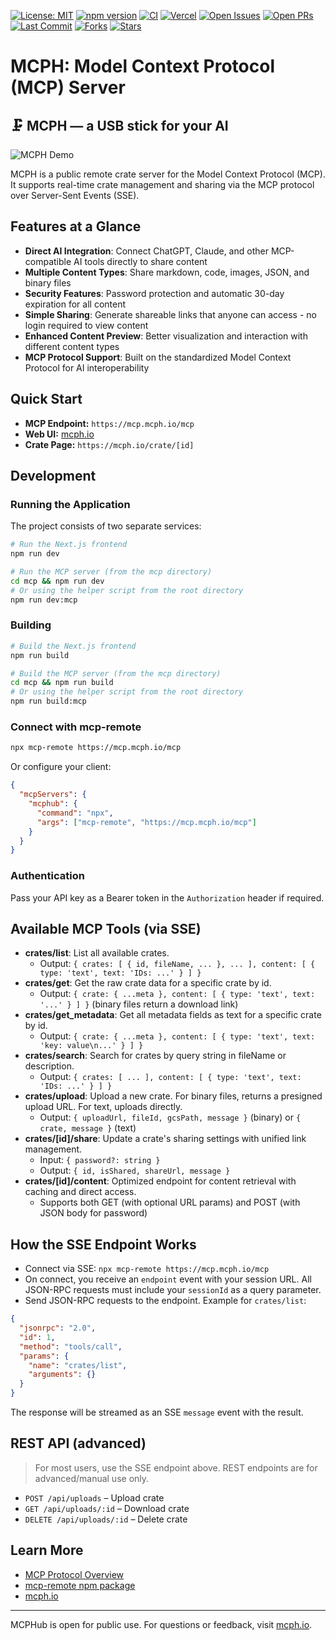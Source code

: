 [![License: MIT](https://img.shields.io/badge/License-MIT-yellow.svg)](https://opensource.org/licenses/MIT)
[![npm version](https://img.shields.io/npm/v/mcph.svg)](https://www.npmjs.com/package/mcph)
[![CI](https://github.com/OWNER/REPO/actions/workflows/ci.yml/badge.svg)](https://github.com/OWNER/REPO/actions/workflows/ci.yml)
[![Vercel](https://vercelbadge.vercel.app/api/OWNER/REPO)](https://vercel.com/OWNER/REPO)
[![Open Issues](https://img.shields.io/github/issues/OWNER/REPO.svg)](https://github.com/OWNER/REPO/issues)
[![Open PRs](https://img.shields.io/github/issues-pr/OWNER/REPO.svg)](https://github.com/OWNER/REPO/pulls)
[![Last Commit](https://img.shields.io/github/last-commit/OWNER/REPO.svg)](https://github.com/OWNER/REPO/commits/main)
[![Forks](https://img.shields.io/github/forks/OWNER/REPO.svg?style=social&label=Fork)](https://github.com/OWNER/REPO/fork)
[![Stars](https://img.shields.io/github/stars/OWNER/REPO.svg?style=social&label=Star)](https://github.com/OWNER/REPO)

# MCPH: Model Context Protocol (MCP) Server

## 🗜️ MCPH — a USB stick for your AI

![MCPH Demo](https://mcph.io/assets/demo.gif)

MCPH is a public remote crate server for the Model Context Protocol (MCP). It supports real-time crate management and sharing via the MCP protocol over Server-Sent Events (SSE).

## Features at a Glance

- **Direct AI Integration**: Connect ChatGPT, Claude, and other MCP-compatible AI tools directly to share content
- **Multiple Content Types**: Share markdown, code, images, JSON, and binary files
- **Security Features**: Password protection and automatic 30-day expiration for all content
- **Simple Sharing**: Generate shareable links that anyone can access - no login required to view content
- **Enhanced Content Preview**: Better visualization and interaction with different content types
- **MCP Protocol Support**: Built on the standardized Model Context Protocol for AI interoperability

## Quick Start

- **MCP Endpoint:** `https://mcp.mcph.io/mcp`
- **Web UI:** [mcph.io](https://mcph.io)
- **Crate Page:** `https://mcph.io/crate/[id]`

## Development

### Running the Application

The project consists of two separate services:

```bash
# Run the Next.js frontend
npm run dev

# Run the MCP server (from the mcp directory)
cd mcp && npm run dev
# Or using the helper script from the root directory
npm run dev:mcp
```

### Building

```bash
# Build the Next.js frontend
npm run build

# Build the MCP server (from the mcp directory)
cd mcp && npm run build
# Or using the helper script from the root directory
npm run build:mcp
```

### Connect with mcp-remote

```sh
npx mcp-remote https://mcp.mcph.io/mcp
```

Or configure your client:

```json
{
  "mcpServers": {
    "mcphub": {
      "command": "npx",
      "args": ["mcp-remote", "https://mcp.mcph.io/mcp"]
    }
  }
}
```

### Authentication

Pass your API key as a Bearer token in the `Authorization` header if required.

## Available MCP Tools (via SSE)

- **crates/list**: List all available crates.
  - Output: `{ crates: [ { id, fileName, ... }, ... ], content: [ { type: 'text', text: 'IDs: ...' } ] }`
- **crates/get**: Get the raw crate data for a specific crate by id.
  - Output: `{ crate: { ...meta }, content: [ { type: 'text', text: '...' } ] }` (binary files return a download link)
- **crates/get_metadata**: Get all metadata fields as text for a specific crate by id.
  - Output: `{ crate: { ...meta }, content: [ { type: 'text', text: 'key: value\n...' } ] }`
- **crates/search**: Search for crates by query string in fileName or description.
  - Output: `{ crates: [ ... ], content: [ { type: 'text', text: 'IDs: ...' } ] }`
- **crates/upload**: Upload a new crate. For binary files, returns a presigned upload URL. For text, uploads directly.
  - Output: `{ uploadUrl, fileId, gcsPath, message }` (binary) or `{ crate, message }` (text)
- **crates/[id]/share**: Update a crate's sharing settings with unified link management.
  - Input: `{ password?: string }`
  - Output: `{ id, isShared, shareUrl, message }`
- **crates/[id]/content**: Optimized endpoint for content retrieval with caching and direct access.
  - Supports both GET (with optional URL params) and POST (with JSON body for password)

## How the SSE Endpoint Works

- Connect via SSE: `npx mcp-remote https://mcp.mcph.io/mcp`
- On connect, you receive an `endpoint` event with your session URL. All JSON-RPC requests must include your `sessionId` as a query parameter.
- Send JSON-RPC requests to the endpoint. Example for `crates/list`:

```json
{
  "jsonrpc": "2.0",
  "id": 1,
  "method": "tools/call",
  "params": {
    "name": "crates/list",
    "arguments": {}
  }
}
```

The response will be streamed as an SSE `message` event with the result.

## REST API (advanced)

> For most users, use the SSE endpoint above. REST endpoints are for advanced/manual use only.

- `POST /api/uploads` – Upload crate
- `GET /api/uploads/:id` – Download crate
- `DELETE /api/uploads/:id` – Delete crate

## Learn More

- [MCP Protocol Overview](https://github.com/cloudflare/agents/tree/main/examples/mcp)
- [mcp-remote npm package](https://www.npmjs.com/package/mcp-remote)
- [mcph.io](https://mcph.io)

---

MCPHub is open for public use. For questions or feedback, visit [mcph.io](https://mcph.io).
